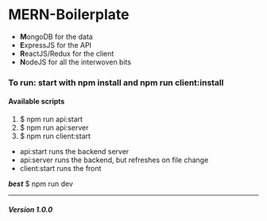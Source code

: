 # MERN-Boilerplate

* **M**ongoDB for the data
* **E**xpressJS for the API
* **R**eactJS/Redux for the client
* **N**odeJS for all the interwoven bits

### To run: start with npm install and npm run client:install

#### Available scripts

1.  $ npm run api:start
2.  $ npm run api:server
3.  $ npm run client:start

* api:start runs the backend server
* api:server runs the backend, but refreshes on file change
* client:start runs the front

__*best*__ $ npm run dev

----

##### Version 1.0.0

